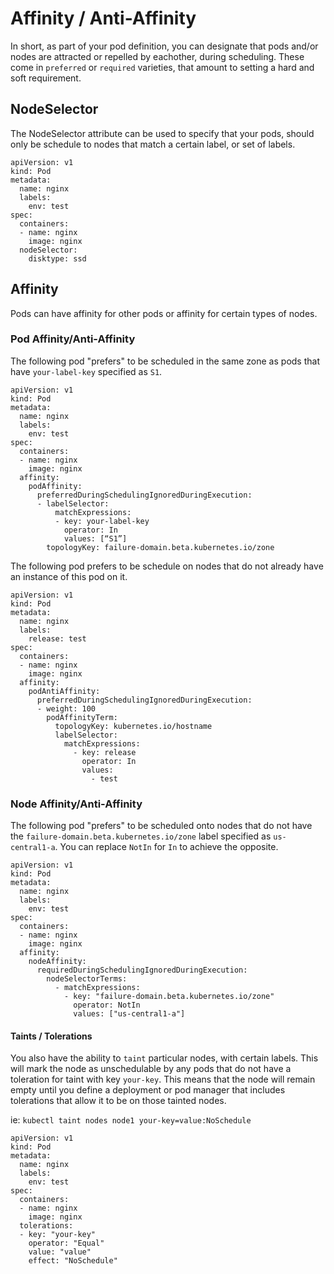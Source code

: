 # Affinity / Anti-Affinity

In short, as part of your pod definition, you can designate that pods and/or nodes are attracted or repelled by eachother, during scheduling. These come in `preferred` or `required` varieties, that amount to setting a hard and soft requirement.

## NodeSelector

The NodeSelector attribute can be used to specify that your pods, should only be schedule to nodes that match a certain label, or set of labels.

```
apiVersion: v1
kind: Pod
metadata:
  name: nginx
  labels:
    env: test
spec:
  containers:
  - name: nginx
    image: nginx
  nodeSelector:
    disktype: ssd
```

## Affinity

Pods can have affinity for other pods or affinity for certain types of nodes.

### Pod Affinity/Anti-Affinity

The following pod "prefers" to be scheduled in the same zone as pods that have `your-label-key` specified as `S1`.

```
apiVersion: v1
kind: Pod
metadata:
  name: nginx
  labels:
    env: test
spec:
  containers:
  - name: nginx
    image: nginx
  affinity:
    podAffinity:
      preferredDuringSchedulingIgnoredDuringExecution:
      - labelSelector:
          matchExpressions:
          - key: your-label-key
            operator: In
            values: [“S1”]
        topologyKey: failure-domain.beta.kubernetes.io/zone
```

The following pod prefers to be schedule on nodes that do not already have an instance of this pod on it.

```
apiVersion: v1
kind: Pod
metadata:
  name: nginx
  labels:
    release: test
spec:
  containers:
  - name: nginx
    image: nginx
  affinity:
    podAntiAffinity:
      preferredDuringSchedulingIgnoredDuringExecution:
      - weight: 100
        podAffinityTerm:
          topologyKey: kubernetes.io/hostname
          labelSelector:
            matchExpressions:
              - key: release
                operator: In
                values:
                  - test
```

### Node Affinity/Anti-Affinity

The following pod "prefers" to be scheduled onto nodes that do not have the `failure-domain.beta.kubernetes.io/zone` label specified as `us-central1-a`. You can replace `NotIn` for `In` to achieve the opposite.

```
apiVersion: v1
kind: Pod
metadata:
  name: nginx
  labels:
    env: test
spec:
  containers:
  - name: nginx
    image: nginx
  affinity:
    nodeAffinity:
      requiredDuringSchedulingIgnoredDuringExecution:
        nodeSelectorTerms:
          - matchExpressions:
            - key: "failure-domain.beta.kubernetes.io/zone"
              operator: NotIn
              values: ["us-central1-a"]
```


#### Taints / Tolerations

You also have the ability to `taint` particular nodes, with certain labels. This will mark the node as unschedulable by any pods that do not have a toleration for taint with key `your-key`. This means that the node will remain empty until you define a deployment or pod manager that includes tolerations that allow it to be on those tainted nodes.

ie: `kubectl taint nodes node1 your-key=value:NoSchedule`

```
apiVersion: v1
kind: Pod
metadata:
  name: nginx
  labels:
    env: test
spec:
  containers:
  - name: nginx
    image: nginx
  tolerations:
  - key: "your-key"
    operator: "Equal"
    value: "value"
    effect: "NoSchedule"
```
